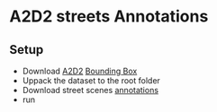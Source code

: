 # A2D2 streets Annotations

## Setup
- Download [A2D2](https://www.a2d2.audi/a2d2/en/download.html) [Bounding Box](https://aev-autonomous-driving-dataset.s3.eu-central-1.amazonaws.com/camera_lidar_semantic_bboxes.tar)
- Uppack the dataset to the root folder
- Download street scenes [annotations](https://1drv.ms/u/s!AgEkef2ykBridFJj_t6uSK9S63Q?e=pZF9sm)
- run 
 